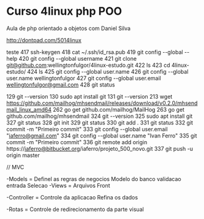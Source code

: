 # Curso 4linux php POO

Aula de php orientado a objetos com Daniel Silva

http://dontpad.com/5014linux

teste
  417  ssh-keygen 
  418  cat ~/.ssh/id_rsa.pub 
  419  git config --global --help
  420  git config --global username
  421  git clone git@github.com:wellingtonfulgor/4linux-estudo.git
  422  ls
  423  cd 4linux-estudo/
  424  ls
  425  git config --global user.name
  426  git config --global user.name wellingtonfulgor
  427  git config --global user.email wellingtonfulgor@gmail.com
  428  git status 


  129  git --version
  130  sudo apt install git
  131  git --version
  213  wget https://github.com/mailhog/mhsendmail/releases/download/v0.2.0/mhsendmail_linux_amd64
  262  go get github.com/mailhog/MailHog
  263  go get github.com/mailhog/mhsendmail
  324  git --version
  325  sudo apt install git
  327  git status
  328  git init
  329  git status
  330  git add .
  331  git status
  332  git commit -m "Primeiro commit"
  333  git config --global user.email "iaferro@gmail.com"
  334  git config --global user.name "Ivan Ferro"
  335  git commit -m "Primeiro commit"
  336  git remote add origin https://iaferro@bitbucket.org/iaferro/projeto_500_novo.git
  337  git push -u origin master

  
// MVC

  -Models = Definel as regras de negocios
            Modelo do banco
            validacao entrada
            Selecao
  -Views = 
            Arquivos Front

  -Controller = Controle da aplicacao
            Refina os dados
            

  -Rotas = 
            Controle de redirecionamento da parte visual